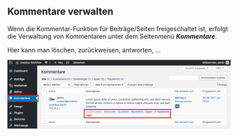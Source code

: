## Kommentare verwalten

Wenn die Kommentar-Funktion für Beiträge/Seiten freigeschaltet ist, erfolgt die Verwaltung von Kommentaren unter dem Seitenmenü _**Kommentare**_.

Hier kann man löschen, zurückweisen, antworten, …

![image](./assets/manage.jpg)

